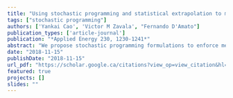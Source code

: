 ```yaml
---
title: "Using stochastic programming and statistical extrapolation to mitigate long-term extreme loads in wind turbines"
tags: ["stochastic programming"]
authors: ['Yankai Cao', 'Victor M Zavala', "Fernando D'Amato"]
publication_types: ['article-journal']
publication: "*Applied Energy 230, 1230-1241*"
abstract: "We propose stochastic programming formulations to enforce mechanical load requirements in wind turbine controller design procedures. The formulations use statistical extrapolation techniques to construct a probabilistic (chance) constraint that controls the long-term probability of exceeding an extreme load threshold (as described by the IEC-61400 standard). This approach is based on the observation that extreme loads follow a generalized extreme value distribution, which enables an explicit algebraic representation of the probabilistic constraint. We illustrate how to use the formulations to find design parameters for pitch angle and torque controllers that maximize power output while constraining long-term extreme loads. We also use the formulation to explore the ability of a hypothetical model predictive controller to mitigate extreme loads. The proposed formulations can be cast as large-scale (but structured) nonlinear programming problems that contain up to 7.5 million variables and constraints. We show that these problems can be solved in less than 1.3 h on a multi-core computer with existing optimization tools."
date: "2018-11-15"
publishDate: "2018-11-15"
url_pdf: "https://scholar.google.ca/citations?view_op=view_citation&hl=zh-CN&user=M-s3mjAAAAAJ&pagesize=80&citation_for_view=M-s3mjAAAAAJ:WF5omc3nYNoC"
featured: true
projects: []
slides: ""
---
```


